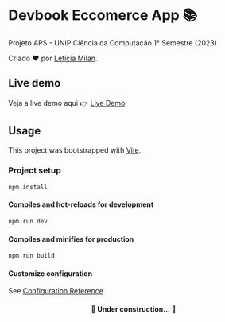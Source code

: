 # Devbook Eccomerce App 📚

Projeto APS - UNIP Ciência da Computação 1° Semestre (2023)

Criado ❤️ por [Letícia Milan](https://github.com/LeticiaMilan).

## Live demo

Veja a live demo aqui 👉️ [Live Demo](https://devbook-ecommerce.vercel.app/)

## Usage

This project was bootstrapped with [Vite](https://vitejs.dev/).

### Project setup
```
npm install
```

#### Compiles and hot-reloads for development
```
npm run dev
```

#### Compiles and minifies for production
```
npm run build
```

#### Customize configuration
See [Configuration Reference](https://vitejs.dev/guide/).


<h4 align="center"> 
	🚧  Under construction...  🚧
</h4>
